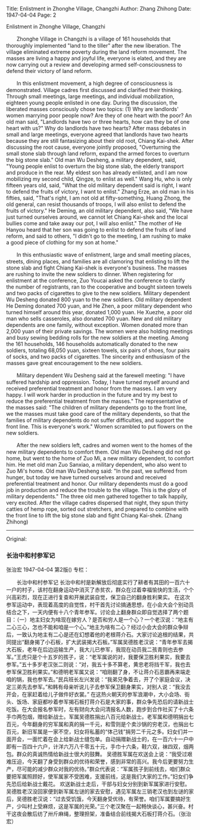 Title: Enlistment in Zhonghe Village, Changzhi
Author: Zhang Zhihong
Date: 1947-04-04
Page: 2

Enlistment in Zhonghe Village, Changzhi

　　Zhonghe Village in Changzhi is a village of 161 households that thoroughly implemented "land to the tiller" after the new liberation. The village eliminated extreme poverty during the land reform movement. The masses are living a happy and joyful life, everyone is elated, and they are now carrying out a review and developing armed self-consciousness to defend their victory of land reform.

　　In this enlistment movement, a high degree of consciousness is demonstrated. Village cadres first discussed and clarified their thinking. Through small meetings, large meetings, and individual mobilization, eighteen young people enlisted in one day. During the discussion, the liberated masses consciously chose two topics: (1) Why are landlords' women marrying poor people now? Are they of one heart with the poor? An old man said, "Landlords have two or three hearts, how can they be of one heart with us?" Why do landlords have two hearts? After mass debates in small and large meetings, everyone agreed that landlords have two hearts because they are still fantasizing about their old root, Chiang Kai-shek. After discussing the root cause, everyone jointly proposed, "Overturning the small stone slab through land reform, expand the armed forces to overturn the big stone slab." Old man Wu Desheng, a military dependent, said, "Young people enlist to overturn the big stone slab, the elderly transport and produce in the rear. My eldest son has already enlisted, and I am now mobilizing my second child, Qingze, to enlist as well." Wang Hu, who is only fifteen years old, said, "What the old military dependent said is right, I want to defend the fruits of victory, I want to enlist." Zhang Erze, an old man in his fifties, said, "That's right, I am not old at fifty-something, Huang Zhong, the old general, can resist thousands of troops, I will also enlist to defend the fruits of victory." He Deming, an old military dependent, also said, "We have just turned ourselves around, we cannot let Chiang Kai-shek and the local bullies come and take away our pot, I will also enlist." The mother of He Hanyou heard that her son was going to enlist to defend the fruits of land reform, and said to others, "I didn't go to the meeting, I am rushing to make a good piece of clothing for my son at home."

　　In this enthusiastic wave of enlistment, large and small meeting places, streets, dining places, and families are all clamoring that enlisting to lift the stone slab and fight Chiang Kai-shek is everyone's business. The masses are rushing to invite the new soldiers to dinner. When registering for enlistment at the conference, Zuo Youcai asked the conference to clarify the number of registrants, ran to the cooperative and bought sixteen towels and two packs of cigarettes to give to the new soldiers. Military dependent Wu Desheng donated 800 yuan to the new soldiers. Old military dependent He Deming donated 700 yuan, and He Zhen, a poor military dependent who turned himself around this year, donated 1,000 yuan. He Xuezhe, a poor old man who sells casseroles, also donated 700 yuan. New and old military dependents are one family, without exception. Women donated more than 2,000 yuan of their private savings. The women were also holding meetings and busy sewing bedding rolls for the new soldiers at the meeting. Among the 161 households, 146 households automatically donated to the new soldiers, totaling 68,050 yuan, sixteen towels, six pairs of shoes, four pairs of socks, and two packs of cigarettes. The sincerity and enthusiasm of the masses gave great encouragement to the new soldiers.

　　Military dependent Wu Desheng said at the farewell meeting: "I have suffered hardship and oppression. Today, I have turned myself around and received preferential treatment and honor from the masses. I am very happy. I will work harder in production in the future and try my best to reduce the preferential treatment from the masses." The representative of the masses said: "The children of military dependents go to the front line, we the masses must take good care of the military dependents, so that the families of military dependents do not suffer difficulties, and support the front line. This is everyone's work." Women scrambled to put flowers on the new soldiers.

　　After the new soldiers left, cadres and women went to the homes of the new military dependents to comfort them. Old man Wu Desheng did not go home, but went to the home of Zuo Mi, a new military dependent, to comfort him. He met old man Zuo Sanxiao, a military dependent, who also went to Zuo Mi's home. Old man Wu Desheng said: "In the past, we suffered from hunger, but today we have turned ourselves around and received preferential treatment and honor. Our military dependents must do a good job in production and reduce the trouble to the village. This is the glory of military dependents." The three old men gathered together to talk happily, very excited. After the village cadres dispersed that night, they spun thirty catties of hemp rope, sorted out stretchers, and prepared to combine with the front line to lift the big stone slab and fight Chiang Kai-shek. (Zhang Zhihong)



<hr /> 

Original: 


### 长治中和村参军记
张治宏
1947-04-04
第2版()
专栏：

　　长治中和村参军记
    长治中和村是新解放后彻底实行了耕者有其田的一百六十一户的村子，该村在翻身运动中消灭了赤贫农，群众在过着幸福愉快的生活，个个兴高彩烈，现在正进行复查和开展武装自觉，保卫自己的翻身胜利果实。
    在这次参军运动中，表现着高度的自觉性，村干首先讨论搞通思想，在小会大会个别动员结合之下，一天内便有十八个青年参军。讨论会上翻身群众即自觉选择了两个题目：（一）地主妇女为啥现在嫁穷人？是否和穷人是一个心？一个老汉说：“地主有二心三心，怎也不能和咱是一个心。”地主为啥有二心？经过小会大会的群众争辩后，一致认为地主有二心是还在幻想着他的老根蒋介石。大家讨论追根的结果，共同提出“翻身揭了小石板，扩大武装揭大石板。”军属吴德胜老汉说：“青年参军去揭大石板，老年在后边运输生产，我大儿已参军，我现在动员我二孩青则也去参军。”王虎只是个十五岁的孩子，说：“老军属说的对，我要保卫胜利果实，我要去参军。”五十多岁老汉张二则说：“对，我五十多不算老，黄忠老将挡千军，我也去参军保卫胜利果实。”和德明老军属又说：“咱刚翻了身，不让蒋介石恶霸再来端走咱的锅，我也参军去。”民兵班长左兴发说：“我弟兄争着去，开了个家庭会议，决定三弟先去参军。”和韩有母亲听说儿子去参军保卫翻身果实，对别人说：“我没去开会，在家赶着给儿子做件好衣裳。”
    在这热火朝天的参军浪潮中，大小会场、街头、饭场、家庭都吵着参军揭石板打蒋介石是大家的事，群众争先恐后的请新战士吃饭。在大会报名参军时，左有财向大会问清报名人数，跑步到合作社买了十六条手巾两包烟，赠给新战士。军属吴德胜捐出八百元给新战士。老军属和德明捐出七百元，今年翻身的穷军属和真的捐一千元，和雪则是个卖沙锅的穷老汉，也捐出七百元，新旧军属是一家不空，妇女将私蓄的“体己钱”捐劳二千元之多。妇女们并一面开会，一面忙着在会上给新战士缝包单。自动捐赠新战士的，在一百六十一户中即有一百四十六户，计洋六万八千零五十元，手巾十六条，鞋六双，袜四双，烟两包。群众的真诚热情给新战士很大的鼓舞。
    吴德胜军属在欢送会上说：“我受过艰难压迫，今天翻了身受到群众的优待和荣誉，感到非常的高兴。我今后更要努力生产，尽可能的减少群众对我的优待。”群众代表说：“军属孩子到前线去，咱们群众要把军属照顾好，使军属家不受困难，支援前线，这是我们大家的工作。”妇女们争先恐后给新战士戴花。
    欢送新战士走后，干部与妇女分别到新军属家进行安慰。吴德胜老汉没回家便到新军属左谜的家去安慰，遇见军属左三销老汉也到左谜的家后，吴德胜老汉说：“过去受饥饿，今天翻身受优待，有荣誉。咱们军属要搞好生产，少叫村上受麻烦，这是军属的光荣。”三个老汉聚在一起畅快谈心，甚兴奋。村干这夜会散后纺了卅斤麻绳，整理担架，准备结合前线揭大石板打蒋介石。（张治宏）
